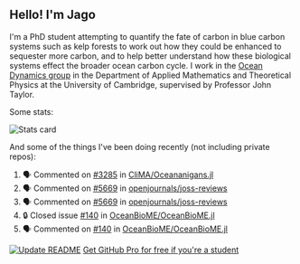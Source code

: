 ## Hello! I'm Jago

I'm a PhD student attempting to quantify the fate of carbon in blue carbon systems such as kelp forests to work out how they could be enhanced to sequester more carbon, and to help better understand how these biological systems effect the broader ocean carbon cycle. I work in the <a href="https://www.damtp.cam.ac.uk/user/jrt51/" class="emph">Ocean Dynamics group</a> in the Department of Applied Mathematics and Theoretical Physics at the University of Cambridge, supervised by Professor John Taylor.

Some stats:
<!--
![](https://raw.githubusercontent.com/jagoosw/jagoosw/main/profile-summary-card-output/nord_dark/0-profile-details.svg)
![](https://raw.githubusercontent.com/jagoosw/jagoosw/main/profile-summary-card-output/nord_dark/3-stats.svg)
![](https://raw.githubusercontent.com/jagoosw/jagoosw/main/profile-summary-card-output/nord_dark/4-productive-time.svg)
-->
![Stats card](https://github-readme-stats.vercel.app/api?username=jagoosw&count_private=true&show_icons=true&theme=transparent&hide_title=true&rank_icon=percentile&show=reviews)

And some of the things I've been doing recently (not including private repos):
<!--START_SECTION:activity-->
1. 🗣 Commented on [#3285](https://github.com/CliMA/Oceananigans.jl/issues/3285#issuecomment-1739857369) in [CliMA/Oceananigans.jl](https://github.com/CliMA/Oceananigans.jl)
2. 🗣 Commented on [#5669](https://github.com/openjournals/joss-reviews/issues/5669#issuecomment-1737246564) in [openjournals/joss-reviews](https://github.com/openjournals/joss-reviews)
3. 🗣 Commented on [#5669](https://github.com/openjournals/joss-reviews/issues/5669#issuecomment-1735692639) in [openjournals/joss-reviews](https://github.com/openjournals/joss-reviews)
4. 🔒 Closed issue [#140](https://github.com/OceanBioME/OceanBioME.jl/issues/140) in [OceanBioME/OceanBioME.jl](https://github.com/OceanBioME/OceanBioME.jl)
5. 🗣 Commented on [#140](https://github.com/OceanBioME/OceanBioME.jl/issues/140#issuecomment-1735587115) in [OceanBioME/OceanBioME.jl](https://github.com/OceanBioME/OceanBioME.jl)
<!--END_SECTION:activity-->


[![Update README](https://github.com/jagoosw/jagoosw/actions/workflows/update-readme.yml/badge.svg)](https://github.com/jagoosw/jagoosw/actions/workflows/update-readme.yml)
[Get GitHub Pro for free if you're a student](https://education.github.com/pack)

